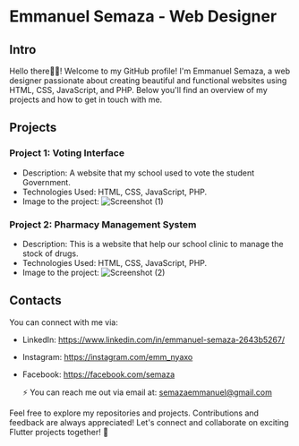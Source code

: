 # Emmanuel Semaza - Web Designer

## Intro
Hello there👋👋! Welcome to my GitHub profile! I'm Emmanuel Semaza, a web designer passionate about creating beautiful and functional websites using HTML, CSS, JavaScript, and PHP. Below you'll find an overview of my projects and how to get in touch with me. 


## Projects

### Project 1: Voting Interface
- Description: A website that my school used to vote the student Government.
- Technologies Used: HTML, CSS, JavaScript, PHP.
- Image to the project:
  ![Screenshot (1)](https://github.com/semaza1/semaza1/assets/120005066/009510fd-1ef3-4e0d-a513-a01d558c3d4e)

### Project 2: Pharmacy Management System
- Description: This is a website that help our school clinic to manage the stock of drugs.
- Technologies Used: HTML, CSS, JavaScript, PHP.
- Image to the project:
  ![Screenshot (2)](https://github.com/semaza1/semaza1/assets/120005066/5affe223-9742-4437-91bb-69209adbb3c2)



## Contacts

You can connect with me via:

- LinkedIn: https://www.linkedin.com/in/emmanuel-semaza-2643b5267/
- Instagram: https://instagram.com/emm_nyaxo
- Facebook: https://facebook.com/semaza
  
  ⚡ You can reach me out via email at: semazaemmanuel@gmail.com

Feel free to explore my repositories and projects. Contributions and feedback are always appreciated!
Let's connect and collaborate on exciting Flutter projects together! 🤝
